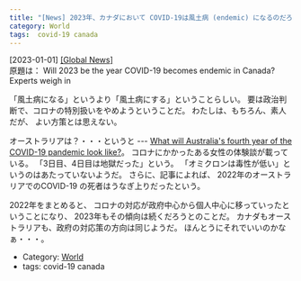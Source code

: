 ```yaml
---
title: "[News] 2023年、カナダにおいて COVID-19は風土病 (endemic) になるのだろうか？ ---だいじょうぶかしらん"
category: World
tags:  covid-19 canada
---
```


[2023-01-01] [[Global News]](https://globalnews.ca/news/9370959/covid-endemic-2023-experts/?utm_source=pocket_saves)  
 原題は：
Will 2023 be the year COVID-19 becomes
endemic in Canada? Experts weigh in

 「風土病になる」というより「風土病にする」ということらしい。
要は政治判断で、コロナの特別扱いをやめようということだ。
わたしは、もちろん、素人だが、
よい方策とは思えない。

 オーストラリアは？・・・というと ---
[What will Australia's fourth year of the COVID-19 pandemic look like?](https://www.abc.net.au/news/2023-01-01/australia-covid-omicron-2023-deaths-hospitalisation-antiviral/101813248?utm_source=pocket_saves)。
コロナにかかったある女性の体験談が載っている。
「3日目、4日目は地獄だった」という。
「オミクロンは毒性が低い」というのはあたっていないようだ。
さらに、記事によれば、
2022年のオーストラリアでのCOVID-19 の死者はうなぎ上りだったという。

 2022年をまとめると、
コロナの対応が政府中心から個人中心に移っていったということになり、
2023年もその傾向は続くだろうとのことだ。
カナダもオーストラリアも、政府の対応策の方向は同じようだ。
ほんとうにそれでいいのかなぁ・・・。

- Category: [World](https://merapano.github.io/categories.html#World)
- tags:  covid-19 canada

